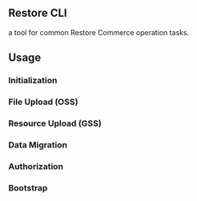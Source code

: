 ## Restore CLI

a tool for common Restore Commerce operation tasks.

## Usage

### Initialization

### File Upload (OSS)

### Resource Upload (GSS)

### Data Migration

### Authorization

### Bootstrap

